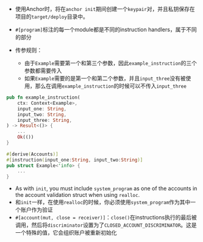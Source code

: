 - 使用Anchor时，将在`anchor init`期间创建一个`keypair`对，并且私钥保存在项目的`target/deploy`目录中。

- `#[program]`标注的每一个module都是不同的instruction handlers，属于不同的部分

- 传参规则：
  - 由于`Example`需要第一个和第三个参数，因此`example_instruction`的三个参数都需要传入
  - 如果`Example`需要的是第一个和第二个参数，并且`input_three`没有被使用，那么在调用`example_instruction`的时候可以不传入`input_three`

```rust
pub fn example_instruction(
    ctx: Context<Example>,
    input_one: String,
    input_two: String,
    input_three: String,
) -> Result<()> {
    ...
    Ok(())
}
 
#[derive(Accounts)]
#[instruction(input_one:String, input_two:String)]
pub struct Example<'info> {
    ...
}
```

- As with `init`, you must include `system_program` as one of the accounts in the account validation struct when using `realloc`.
- 和`init`一样，在使用`realloc`的时候，你必须使用`system_program`作为其中一个账户作为验证
- `#[account(mut, close = receiver)]`：`close()`在instructions执行的最后被调用，然后将`discriminator`设置为了`CLOSED_ACCOUNT_DISCRIMINATOR`。这是一个特殊的值，它会组织账户被重新初始化

